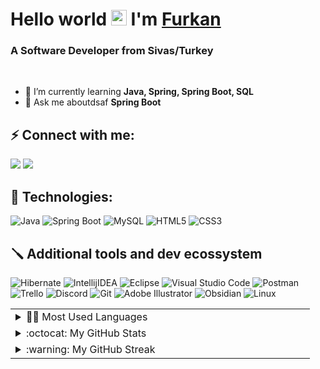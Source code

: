 # Hello world <img src="https://media.giphy.com/media/hvRJCLFzcasrR4ia7z/giphy.gif" width="25" /> I'm [Furkan](#)

### A Software Developer from Sivas/Turkey

<br>

- 🌱 I’m currently learning **Java, Spring, Spring Boot, SQL**
- 💬 Ask me aboutdsaf **Spring Boot**

## ⚡️ Connect with me:

[![](https://img.shields.io/badge/LinkedIn-0077B5?style=for-the-badge&logo=linkedin&logoColor=white)](https://www.linkedin.com/in/mehmet-furkan-kaya/)
[![](https://img.shields.io/badge/Instagram-E4405F?style=for-the-badge&logo=instagram&logoColor=white)](https://www.instagram.com/furkankayam_/)

## 🧰 Technologies:

![Java](https://img.shields.io/badge/java-000?style=for-the-badge&logo=openjdk&logoColor=write&color=FF9A00)
![Spring Boot](https://img.shields.io/badge/spring%20boot-000?style=for-the-badge&logo=springboot&logoColor=white&color=6DB33F)
![MySQL](https://img.shields.io/badge/mysql-000?style=for-the-badge&logo=mysql&logoColor=white&color=4479A1)
![HTML5](https://img.shields.io/badge/html5-%23E34F26.svg?style=for-the-badge&logo=html5&logoColor=white)
![CSS3](https://img.shields.io/badge/css3-%231572B6.svg?style=for-the-badge&logo=css3&logoColor=white)

## 🪛 Additional tools and dev ecossystem

![Hibernate](https://img.shields.io/badge/hibernate-000?style=for-the-badge&logo=hibernate&logoColor=white&color=59666C)
![IntellijIDEA](https://img.shields.io/badge/intellij%20idea-000?&style=for-the-badge&logo=intellij-idea&logoColor=white&color=000000)
![Eclipse](https://img.shields.io/badge/eclipse%20-%23000000.svg?&style=for-the-badge&logo=eclipse-ide&logoColor=white&color=2C2255)
![Visual Studio Code](https://img.shields.io/badge/VSCODE%20-%23000000.svg?&style=for-the-badge&logo=visual-studio-code&color=007ACC)
![Postman](https://img.shields.io/badge/postman-000?&style=for-the-badge&logo=postman&logoColor=white&color=FF6C37)
![Trello](https://img.shields.io/badge/trello-%23000000.svg?&style=for-the-badge&logo=trello&color=0052CC)
![Discord](https://img.shields.io/badge/discord-%23000000.svg?&style=for-the-badge&logo=discord&logoColor=white&color=5865F2)
![Git](https://img.shields.io/badge/git-%23F05033.svg?style=for-the-badge&logo=git&logoColor=white)
![Adobe Illustrator](https://img.shields.io/badge/Illustrator-000?style=for-the-badge&logo=Adobe-Illustrator&logoColor=white&color=FF9A00)
![Obsidian](https://img.shields.io/badge/obsidian-000?style=for-the-badge&logo=obsidian&logoColor=white&color=483699)
![Linux](https://img.shields.io/badge/linux-C.svg?style=for-the-badge&logo=linux&logoColor=000&color=FF0)

<table>
  <tr>
    <td valign="top" width="50%">
      <details>
        <summary>👨‍💻 Most Used Languages</summary>
        <div align="center">
          <img src="https://github-readme-stats-sigma-five.vercel.app/api/top-langs/?username=furkankayam&theme=vue-dark&line_height=40&hide=css" alt="most used languages" />
        </div>
      </details>
    </td>
  </tr>
  <tr>
    <td valign="top" width="50%">
      <details>
        <summary>:octocat: My GitHub Stats</summary>
          <div align="center">
            <img src="https://github-readme-stats.vercel.app/api?username=furkankayam&theme=vue-dark&show_icons=true" alt="github stats">
          </div>
      </details>
    </td>
  </tr>
  <tr>
    <td valign="top" width="50%">
      <details>
        <summary>:warning: My GitHub Streak</summary>
          <div align="center">
            <img src="https://streak-stats.demolab.com/?user=furkankayam&theme=vue-dark" alt="github streak">
          </div>
      </details>
    </td>
  </tr>
</table>
